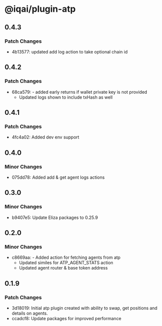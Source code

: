 # @iqai/plugin-atp

## 0.4.3

### Patch Changes

- 4b13577: updated add log action to take optional chain id

## 0.4.2

### Patch Changes

- 68ca579: - added early returns if wallet private key is not provided
  - Updated logs shown to include txHash as well

## 0.4.1

### Patch Changes

- 4fc4a02: Added dev env support

## 0.4.0

### Minor Changes

- 075dd78: Added add & get agent logs actions

## 0.3.0

### Minor Changes

- b9407e5: Update Eliza packages to 0.25.9

## 0.2.0

### Minor Changes

- c8669aa: - Added action for fetching agents from atp
  - Updated similes for ATP_AGENT_STATS action
  - Updated agent router & base token address

## 0.1.9

### Patch Changes

- 3d18019: Initial atp plugin created with ability to swap, get positions and details on agents.
- ccadcf8: Update packages for improved performance

